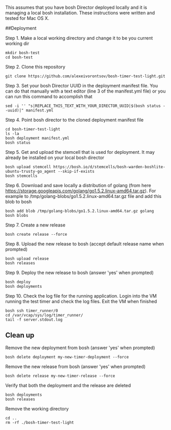 This assumes that you have bosh Director deployed locally and it is managing a local bosh installation. These instructions were written and tested for Mac OS X.

##Deployment

Step 1. Make a local working directory and change it to be you current working dir

    mkdir bosh-test
    cd bosh-test
    
Step 2. Clone this repository

    git clone https://github.com/alexeivorontsov/bosh-timer-test-light.git
    
Step 3. Set your bosh Director UUID in the deployment manifest file. You can do that manually with a text editor (line 3 of the manifest.yml file) or you can run this command to accomplish that

    sed -i '' "s|REPLACE_THIS_TEXT_WITH_YOUR_DIRECTOR_UUID|$(bosh status --uuid)|" manifest.yml

Step 4. Point bosh director to the cloned deployment manifest file

    cd bosh-timer-test-light
    ls -la
    bosh deployment manifest.yml
    bosh status


Step 5. Get and upload the stemcell that is used for deployment. It may already be installed on your local bosh director

    bosh upload stemcell https://bosh.io/d/stemcells/bosh-warden-boshlite-ubuntu-trusty-go_agent --skip-if-exists
    bosh stemcells
    
Step 6. Download and save locally a distribution of golang (from here https://storage.googleapis.com/golang/go1.5.2.linux-amd64.tar.gz). For example to /tmp/golang-blobs/go1.5.2.linux-amd64.tar.gz file and add this blob to bosh

    bosh add blob /tmp/golang-blobs/go1.5.2.linux-amd64.tar.gz golang
    bosh blobs
    
Step 7. Create a new release

    bosh create release --force


Step 8. Upload the new release to bosh (accept default release name when prompted)

    bosh upload release    
    bosh releases
    
Step 9. Deploy the new release to bosh (answer 'yes' when prompted)

    bosh deploy
    bosh deployments
    
Step 10. Check the log file for the running application. Login into the VM running the test timer and check the log files. Exit the VM when finished

    bosh ssh timer_runner/0
    cd /var/vcap/sys/log/timer_runner/
    tail -f server.stdout.log
    
## Clean up

Remove the new deployment from bosh (answer 'yes' when prompted)

    bosh delete deployment my-new-timer-deployment --force
    
Remove the new release from bosh (answer 'yes' when prompted)

    bosh delete release my-new-timer-release --force
    
Verify that both the deployment and the release are deleted

    bosh deployments
    bosh releases
    
Remove the working directory
  
    cd ..
    rm -rf ./bosh-timer-test-light

